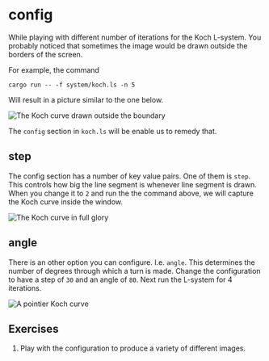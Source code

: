 # config
While playing with different number of iterations for the Koch L-system. You
probably noticed that sometimes the image would be drawn outside the borders of
the screen.

For example, the command 

```
cargo run -- -f system/koch.ls -n 5
```

Will result in a picture similar to the one below.

![The Koch curve drawn outside the boundary](/image/koch-cutoff.png)

The `config` section in `koch.ls` will be enable us to remedy that.

## step
The config section has a number of key value pairs. One of them is `step`. This
controls how big the line segment is whenever line segment is drawn. When you
change it to `2` and run the the command above, we will capture the Koch curve
inside the window.

![The Koch curve in full glory](/image/koch.png)

## angle
There is an other option you can configure. I.e. `angle`. This determines the
number of degrees through which a turn is made. Change the configuration to have
a step of `30` and an angle of `80`. Next run the L-system for 4 iterations. 

![A pointier Koch curve](/image/pointy-koch.png)

## Exercises
1. Play with the configuration to produce a variety of different images.
